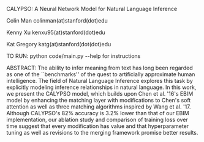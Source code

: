 CALYPSO: A Neural Network Model for Natural Language Inference

Colin Man
colinman(at)stanford(dot)edu

Kenny Xu
kenxu95(at)stanford(dot)edu

Kat Gregory
katg(at)stanford(dot(dot)edu


TO RUN:
python code/main.py --help
for instructions


ABSTRACT:
The ability to infer meaning from text has long been regarded as one of the ``benchmarks'' of the quest to artificially approximate human intelligence. The field of Natural Language Inference explores this task by explicitly modeling inference relationships in natural language. In this work, we present the CALYPSO model, which builds upon Chen et al. '16's EBIM model by enhancing the matching layer with modifications to Chen's soft attention as well as three matching algorithms inspired by Wang et al. '17. Although CALYPSO's 82\% accuracy is 3.2\% lower than that of our EBIM implementation, our ablation study and comparison of training loss over time suggest that every modification has value and that hyperparameter tuning as well as revisions to the merging framework promise better results.
